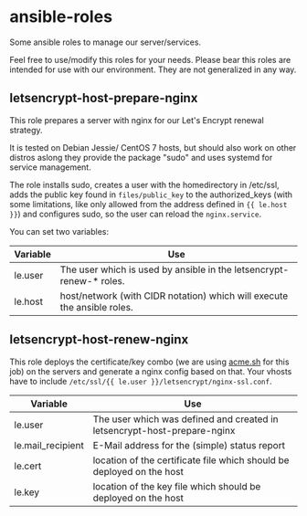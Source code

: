# ansible-roles
Some ansible roles to manage our server/services.

Feel free to use/modify this roles for your needs.
Please bear this roles are intended for use with our environment. They are not generalized in any way.


## letsencrypt-host-prepare-nginx
This role prepares a server with nginx for our Let's Encrypt renewal strategy.

It is  tested on Debian Jessie/ CentOS 7 hosts, but should also work on other distros aslong they provide the package "sudo" and uses systemd for service management.

The role installs sudo, creates a user with the homedirectory in /etc/ssl, adds the public key found in `files/public_key` to the authorized_keys (with some limitations, like only allowed from the address defined in `{{ le.host }}`) and configures sudo, so the user can reload the `nginx.service`.

You can set two variables:

| Variable   | Use   | 
|------|---|
| le.user | The user which is used by ansible in the letsencrypt-renew-* roles. |
| le.host   | host/network (with CIDR notation) which will execute the ansible roles. |
## letsencrypt-host-renew-nginx

This role deploys the certificate/key combo (we are using [acme.sh](https://github.com/Neilpang/acme.sh) for this job) on the servers and generate a nginx config based on that.
Your vhosts have to include `/etc/ssl/{{ le.user }}/letsencrypt/nginx-ssl.conf`.

| Variable   | Use   | 
|------|---|
| le.user | The user which was defined and created in letsencrypt-host-prepare-nginx |
| le.mail_recipient   | E-Mail address for the (simple) status report   |
| le.cert   | location of the certificate file which should be deployed on the host  |
| le.key   | location of the key file which should be deployed on the host  |

